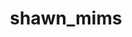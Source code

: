 ---
title: shawn_mims
layout: people
permalink: /people/shawn_mims
status: Staff
pname: Shawn Mims
position: Grant Manager
office: 
eml: 
website:
cv: 
github:
linkedin:
google_scholar: 
twitter: 
facebook: 
instagram:
desp:
---